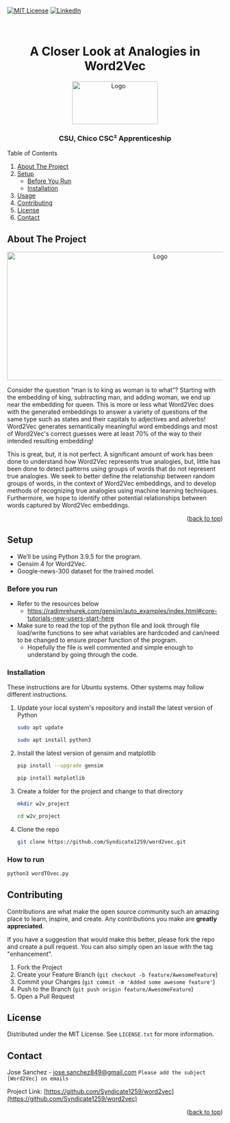 <!-- Original Template: https://github.com/othneildrew/Best-README-Template/ -->
<a name="readme-top"></a>

<!-- PROJECT SHIELDS -->
<!--
*** I'm using markdown "reference style" links for readability.
*** Reference links are enclosed in brackets [ ] instead of parentheses ( ).
*** See the bottom of this document for the declaration of the reference variables
*** for contributors-url, forks-url, etc. This is an optional, concise syntax you may use.
*** https://www.markdownguide.org/basic-syntax/#reference-style-links

[![Contributors][contributors-shield]][contributors-url]
[![Forks][forks-shield]][forks-url]
[![Stargazers][stars-shield]][stars-url]
[![Issues][issues-shield]][issues-url]
-->
[![MIT License][license-shield]][license-url]
[![LinkedIn][linkedin-shield]][linkedin-url]



<!-- PROJECT LOGO -->
<br />
<h1 align="center">A Closer Look at Analogies in Word2Vec</h1>
<div align="center">
  <a href="https://github.com/github_username/repo_name">
    <img src="https://www.csuchico.edu/stemconnections/_assets/images/stemsignature-engineering-400p.png" alt="Logo" width="200" height="100">
  </a>
  <h3>CSU, Chico CSC&#178; Apprenticeship</h3>
</div>


<!-- TABLE OF CONTENTS -->
<!-- <details> -->
<summary>Table of Contents</summary>
<ol>
  <li>
    <a href="#about-the-project">About The Project</a>
    <ul>
    </ul>
  </li>
  <li>
    <a href="#setup">Setup</a>
    <ul>
      <li><a href="#before-you-run">Before You Run</a></li>
      <li><a href="#installation">Installation</a></li>
    </ul>
  </li>
  <li><a href="#usage">Usage</a></li>
  <li><a href="#contributing">Contributing</a></li>
  <li><a href="#license">License</a></li>
  <li><a href="#contact">Contact</a></li>
</ol>
<!-- </details> -->


<!-- ABOUT THE PROJECT -->
## About The Project
<div align="center" >
  <img src="https://i0.wp.com/datascientest.com/wp-content/uploads/2020/09/word2vec.jpg" alt="Logo" width="700" height="300">
</div>
<p>Consider the question “man is to king as woman is to what”? Starting with the embedding of king, subtracting man, and adding woman, we end up near the embedding for queen. This is more or less what Word2Vec does with the generated embeddings to answer a variety of questions of the same type such as states and their capitals to adjectives and adverbs! Word2Vec generates semantically meaningful word embeddings and most of Word2Vec's correct guesses were at least 70% of the way to their intended resulting embedding!
</p>
<p>
This is great, but, it is not perfect. A significant amount of work has been done to understand how Word2Vec represents true analogies, but, little has been done to detect patterns using groups of words that do not represent true analogies. We seek to better define the relationship between random groups of words, in the context of Word2Vec embeddings, and to develop methods of recognizing true analogies using machine learning techniques. Furthermore, we hope to identify other potential relationships between words captured by Word2Vec embeddings.
</p>

<p align="right">(<a href="#readme-top">back to top</a>)</p>


<!-- GETTING STARTED -->
## Setup
<ul>
  <li>We’ll be using Python 3.9.5 for the program.</li>
  <li>Gensim 4 for Word2Vec.</li> 
  <li>Google-news-300 dataset for the trained model.</li>
</ul>


### Before you run
  - Refer to the resources below
    + https://radimrehurek.com/gensim/auto_examples/index.html#core-tutorials-new-users-start-here
  - Make sure to read the top of the python file and look through file load/write functions to see what variables are hardcoded and can/need to be changed to ensure proper function of the program.
    + Hopefully the file is well commented and simple enough to understand by going through the code.


### Installation 
These instructions are for Ubuntu systems. Other systems may follow different instructions.
1. Update your local system's repository and install the latest version of Python
   ```sh
   sudo apt update
   ```
   ```sh
   sudo apt install python3
   ```
2. Install the latest version of gensim and matplotlib
   ```sh
   pip install --upgrade gensim
   ```
   ```sh
   pip install matplotlib
   ```
4. Create a folder for the project and change to that directory
   ```sh
   mkdir w2v_project
   ```
   ```sh
   cd w2v_project
   ```

3. Clone the repo
   ```sh
   git clone https://github.com/Syndicate1259/word2vec.git
   ```


### How to run
  ```sh
  python3 wordTOvec.py 
  ```


<!-- USAGE EXAMPLES 
## Usage
Use this space to show useful examples of how a project can be used. Additional screenshots, code examples and demos work well in this space. You may also link to more resources.

<p align="right">(<a href="#readme-top">back to top</a>)</p>
-->
<!-- CONTRIBUTING -->

## Contributing

Contributions are what make the open source community such an amazing place to learn, inspire, and create. Any contributions you make are **greatly appreciated**.

If you have a suggestion that would make this better, please fork the repo and create a pull request. You can also simply open an issue with the tag "enhancement".

1. Fork the Project
2. Create your Feature Branch (`git checkout -b feature/AwesomeFeature`)
3. Commit your Changes (`git commit -m 'Added some awesome feature'`)
4. Push to the Branch (`git push origin feature/AwesomeFeature`)
5. Open a Pull Request


<!-- LICENSE -->
## License

Distributed under the MIT License. See `LICENSE.txt` for more information.

<!-- CONTACT -->
## Contact

Jose Sanchez - jose.sanchez849@gmail.com
``` Please add the subject [Word2Vec] on emails ```

Project Link: [https://github.com/Syndicate1259/word2vec](https://github.com/Syndicate1259/word2vec)

<p align="right">(<a href="#readme-top">back to top</a>)</p>

<!-- ACKNOWLEDGMENTS 
## Acknowledgments

* []()
* []()
* []()
-->

<!-- MARKDOWN LINKS & IMAGES -->

<!-- https://www.markdownguide.org/basic-syntax/#reference-style-links -->
[license-shield]: https://img.shields.io/github/license/Syndicate1259/exercise.svg?style=for-the-badge
[license-url]:     https://github.com/Syndicate1259/exercise/blob/main/LICENSE.txt

[linkedin-shield]: https://img.shields.io/badge/-LinkedIn-black.svg?style=for-the-badge&logo=linkedin&colorB=555
[linkedin-url]: https://linkedin.com/in/jose-sanchez-9b7141140

<!-- License -->
<!-- 
MIT License

Copyright (c) 2021 Othneil Drew

Permission is hereby granted, free of charge, to any person obtaining a copy
of this software and associated documentation files (the "Software"), to deal
in the Software without restriction, including without limitation the rights
to use, copy, modify, merge, publish, distribute, sublicense, and/or sell
copies of the Software, and to permit persons to whom the Software is
furnished to do so, subject to the following conditions:

The above copyright notice and this permission notice shall be included in all
copies or substantial portions of the Software.

THE SOFTWARE IS PROVIDED "AS IS", WITHOUT WARRANTY OF ANY KIND, EXPRESS OR
IMPLIED, INCLUDING BUT NOT LIMITED TO THE WARRANTIES OF MERCHANTABILITY,
FITNESS FOR A PARTICULAR PURPOSE AND NONINFRINGEMENT. IN NO EVENT SHALL THE
AUTHORS OR COPYRIGHT HOLDERS BE LIABLE FOR ANY CLAIM, DAMAGES OR OTHER
LIABILITY, WHETHER IN AN ACTION OF CONTRACT, TORT OR OTHERWISE, ARISING FROM,
OUT OF OR IN CONNECTION WITH THE SOFTWARE OR THE USE OR OTHER DEALINGS IN THE
SOFTWARE.
-->
